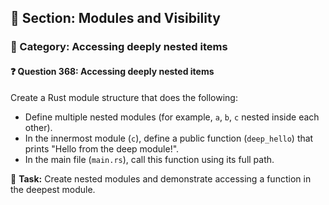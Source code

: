 ## 📘 Section: Modules and Visibility  
### 🔹 Category: Accessing deeply nested items  
#### ❓ Question 368: Accessing deeply nested items

Create a Rust module structure that does the following:

- Define multiple nested modules (for example, `a`, `b`, `c` nested inside each other).
- In the innermost module (`c`), define a public function (`deep_hello`) that prints "Hello from the deep module!".
- In the main file (`main.rs`), call this function using its full path.

🔧 **Task:** Create nested modules and demonstrate accessing a function in the deepest module.
